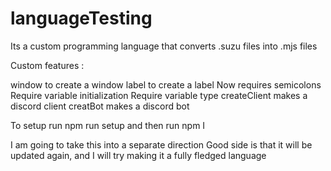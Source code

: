# languageTesting

Its a custom programming language that converts .suzu files into .mjs files


Custom features :

window to create a window
label to create a label
Now requires semicolons
Require variable initialization
Require variable type
createClient makes a discord client
creatBot makes a discord bot


To setup run npm run setup and then run npm I

I am going to take this into a separate direction
Good side is that it will be updated again, and I will try making it a fully fledged language
